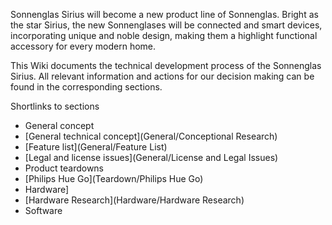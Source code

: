 Sonnenglas Sirius will become a new product line of Sonnenglas.
Bright as the star Sirius, the new Sonnenglases will be connected and smart devices, incorporating unique and noble design, making them a highlight functional accessory for every modern home.

This Wiki documents the technical development process of the Sonnenglas Sirius. All relevant information and actions for our decision making can be found in the corresponding sections. 

Shortlinks to sections

- General concept
 - [General technical concept](General/Conceptional Research)
 - [Feature list](General/Feature List)
 - [Legal and license issues](General/License and Legal Issues)
- Product teardowns
 - [Philips Hue Go](Teardown/Philips Hue Go) 
- Hardware]
 - [Hardware Research](Hardware/Hardware Research)
- Software
